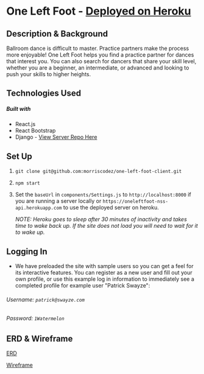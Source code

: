 # One Left Foot - [Deployed on Heroku](https://oneleftfoot-nss.herokuapp.com/login)

## Description & Background

Ballroom dance is difficult to master. Practice partners make the process more enjoyable! One Left Foot helps you find a practice partner for dances that interest you. You can also search for dancers that share your skill level, whether you are a beginner, an intermediate, or advanced and looking to push your skills to higher heights.

## Technologies Used

##### Built with

- React.js
- React Bootstrap
- Django - [View Server Repo Here](https://github.com/morriscodez/one-left-foot-server)

## Set Up

1. ```git clone git@github.com:morriscodez/one-left-foot-client.git```
2. ```npm start```
3.  Set the ```baseUrl``` in ```components/Settings.js``` to ```http://localhost:8000``` if you are running a server locally or ```https://oneleftfoot-nss-api.herokuapp.com``` to use the deployed server on heroku. 
  
    *NOTE: Heroku goes to sleep after 30 minutes of inactivity and takes time to wake back up. If the site does not load you will need to wait for it to wake up.*

## Logging In

- We have preloaded the site with sample users so you can get a feel for its interactive features. You can register as a new user and fill out your own profile, or use this example log in information to immediately see a completed profile for example user "Patrick Swayze":
###### Username: ```patrick@swayze.com```
###### Password: ```1Watermelon```

## ERD & Wireframe

[ERD](https://dbdiagram.io/d/60be6029b29a09603d185b64)

[Wireframe](https://www.figma.com/file/OY0PFbVOG4iX11PkAuPOLC/One-Left-Foot?node-id=0%3A1)

